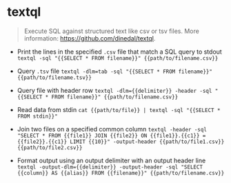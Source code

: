 # textql
> Execute SQL against structured text like csv or tsv files.
> More information: <https://github.com/dinedal/textql>.

- Print the lines in the specified `.csv` file that match a SQL query to stdout
`textql -sql "{{SELECT * FROM filename}}" {{path/to/filename.csv}}`

- Query `.tsv` file
`textql -dlm=tab -sql "{{SELECT * FROM filename}}" {{path/to/filename.tsv}}`

- Query file with header row
`textql -dlm={{delimiter}} -header -sql "{{SELECT * FROM filename}}" {{path/to/filename.csv}}`

- Read data from stdin
`cat {{path/to/file}} | textql -sql "{{SELECT * FROM stdin}}"`

- Join two files on a specified common column
`textql -header -sql "SELECT * FROM {{file1}} JOIN {{file2}} ON {{file1}}.{{c1}} = {{file2}}.{{c1}} LIMIT {{10}}" -output-header {{path/to/file1.csv}} {{path/to/file2.csv}}`

- Format output using an output delimiter with an output header line
`textql -output-dlm={{delimiter}} -output-header -sql "SELECT {{column}} AS {{alias}} FROM {{filename}}" {{path/to/filename.csv}}`
